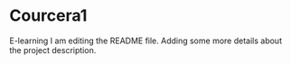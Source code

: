 # Courcera1
E-learning
I am editing the README file. Adding some more details about the project description.
